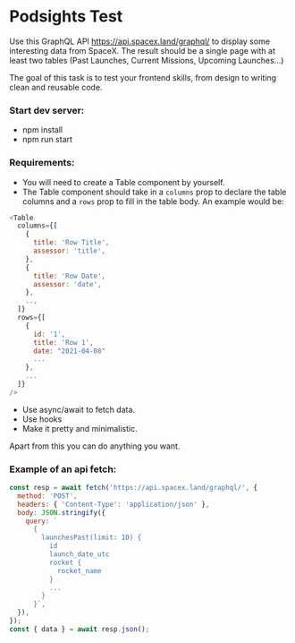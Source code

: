 # Podsights Test

Use this GraphQL API https://api.spacex.land/graphql/ to display some interesting data from SpaceX. The result should be a single page with at least two tables (Past Launches, Current Missions, Upcoming Launches...)

The goal of this task is to test your frontend skills, from design to writing clean and reusable code.

### Start dev server:

- npm install
- npm run start

### Requirements:

- You will need to create a Table component by yourself.
- The Table component should take in a `columns` prop to declare the table columns and a `rows` prop to fill in the table body. An example would be:

```js
<Table
  columns={[
    {
      title: 'Row Title',
      assessor: 'title',
    },
    {
      title: 'Row Date',
      assessor: 'date',
    },
    ..,
  ]}
  rows={[
    {
      id: '1',
      title: 'Row 1',
      date: "2021-04-08"
      ...
    },
    ...
  ]}
/>
```

- Use async/await to fetch data.
- Use hooks
- Make it pretty and minimalistic.

Apart from this you can do anything you want.

### Example of an api fetch:

```js
const resp = await fetch('https://api.spacex.land/graphql/', {
  method: 'POST',
  headers: { 'Content-Type': 'application/json' },
  body: JSON.stringify({
    query: `
      {
        launchesPast(limit: 10) {
          id
          launch_date_utc
          rocket {
            rocket_name
          }
          ...
        }
      }`,
  }),
});
const { data } = await resp.json();
```
